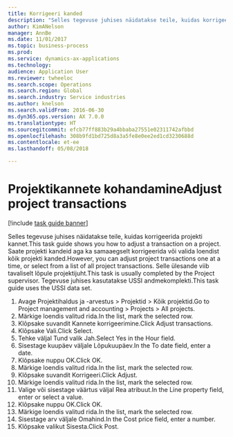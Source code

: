 ```yaml
--- 
title: Korrigeeri kanded
description: "Selles tegevuse juhises näidatakse teile, kuidas korrigeerida projekti kannet."
author: KimANelson
manager: AnnBe
ms.date: 11/01/2017
ms.topic: business-process
ms.prod: 
ms.service: dynamics-ax-applications
ms.technology: 
audience: Application User
ms.reviewer: twheeloc
ms.search.scope: Operations
ms.search.region: Global
ms.search.industry: Service industries
ms.author: knelson
ms.search.validFrom: 2016-06-30
ms.dyn365.ops.version: AX 7.0.0
ms.translationtype: HT
ms.sourcegitcommit: efcb77ff883b29a4bbaba27551e02311742afbbd
ms.openlocfilehash: 308b9fd1bd725d8a3a5fe8e0ee2ed1cd3230688d
ms.contentlocale: et-ee
ms.lasthandoff: 05/08/2018

---
```

# <a name="adjust-project-transactions"></a><span data-ttu-id="89441-103">Projektikannete kohandamine</span><span class="sxs-lookup"><span data-stu-id="89441-103">Adjust project transactions</span></span>

[!include [task guide banner](../../includes/task-guide-banner.md)]

<span data-ttu-id="89441-104">Selles tegevuse juhises näidatakse teile, kuidas korrigeerida projekti kannet.</span><span class="sxs-lookup"><span data-stu-id="89441-104">This task guide shows you how to adjust a transaction on a project.</span></span> <span data-ttu-id="89441-105">Saate projekti kandeid aga ka samaaegselt korrigeerida või valida loendist kõik projekti kanded.</span><span class="sxs-lookup"><span data-stu-id="89441-105">However, you can adjust project transactions one at a time, or select from a list of all project transactions.</span></span> <span data-ttu-id="89441-106">Selle ülesande viib tavaliselt lõpule projektijuht.</span><span class="sxs-lookup"><span data-stu-id="89441-106">This task is usually completed by the Project supervisor.</span></span> <span data-ttu-id="89441-107">Tegevuse juhises kasutatakse USSI andmekomplekti.</span><span class="sxs-lookup"><span data-stu-id="89441-107">This task guide uses the USSI data set.</span></span>

1. <span data-ttu-id="89441-108">Avage Projektihaldus ja -arvestus > Projektid > Kõik projektid.</span><span class="sxs-lookup"><span data-stu-id="89441-108">Go to Project management and accounting > Projects > All projects.</span></span> 
2. <span data-ttu-id="89441-109">Märkige loendis valitud rida.</span><span class="sxs-lookup"><span data-stu-id="89441-109">In the list, mark the selected row.</span></span> 
3. <span data-ttu-id="89441-110">Klõpsake suvandit Kannete korrigeerimine.</span><span class="sxs-lookup"><span data-stu-id="89441-110">Click Adjust transactions.</span></span> 
4. <span data-ttu-id="89441-111">Klõpsake Vali.</span><span class="sxs-lookup"><span data-stu-id="89441-111">Click Select.</span></span> 
5. <span data-ttu-id="89441-112">Tehke väljal Tund valik Jah.</span><span class="sxs-lookup"><span data-stu-id="89441-112">Select Yes in the Hour field.</span></span> 
6. <span data-ttu-id="89441-113">Sisestage kuupäev väljale Lõpukuupäev.</span><span class="sxs-lookup"><span data-stu-id="89441-113">In the To date field, enter a date.</span></span> 
7. <span data-ttu-id="89441-114">Klõpsake nuppu OK.</span><span class="sxs-lookup"><span data-stu-id="89441-114">Click OK.</span></span> 
8. <span data-ttu-id="89441-115">Märkige loendis valitud rida.</span><span class="sxs-lookup"><span data-stu-id="89441-115">In the list, mark the selected row.</span></span> 
9. <span data-ttu-id="89441-116">Klõpsake suvandit Korrigeeri.</span><span class="sxs-lookup"><span data-stu-id="89441-116">Click Adjust.</span></span> 
10. <span data-ttu-id="89441-117">Märkige loendis valitud rida.</span><span class="sxs-lookup"><span data-stu-id="89441-117">In the list, mark the selected row.</span></span> 
11. <span data-ttu-id="89441-118">Valige või sisestage väärtus väljal Rea atribuut.</span><span class="sxs-lookup"><span data-stu-id="89441-118">In the Line property field, enter or select a value.</span></span> 
12. <span data-ttu-id="89441-119">Klõpsake nuppu OK.</span><span class="sxs-lookup"><span data-stu-id="89441-119">Click OK.</span></span> 
13. <span data-ttu-id="89441-120">Märkige loendis valitud rida.</span><span class="sxs-lookup"><span data-stu-id="89441-120">In the list, mark the selected row.</span></span> 
14. <span data-ttu-id="89441-121">Sisestage arv väljale Omahind.</span><span class="sxs-lookup"><span data-stu-id="89441-121">In the Cost price field, enter a number.</span></span> 
15. <span data-ttu-id="89441-122">Klõpsake valikut Sisesta.</span><span class="sxs-lookup"><span data-stu-id="89441-122">Click Post.</span></span> 

